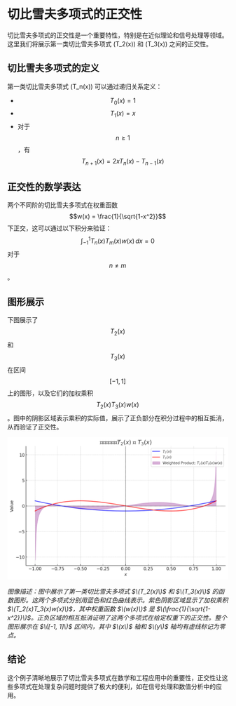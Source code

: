 # 切比雪夫多项式的正交性

切比雪夫多项式的正交性是一个重要特性，特别是在近似理论和信号处理等领域。这里我们将展示第一类切比雪夫多项式 \(T_2(x)\) 和 \(T_3(x)\) 之间的正交性。

## 切比雪夫多项式的定义

第一类切比雪夫多项式 \(T_n(x)\) 可以通过递归关系定义：
- $$T_0(x) = 1$$
- $$T_1(x) = x$$
- 对于 $$n \geq 1$$，有 $$T_{n+1}(x) = 2xT_n(x) - T_{n-1}(x)$$

## 正交性的数学表达

两个不同阶的切比雪夫多项式在权重函数 $$w(x) = \frac{1}{\sqrt{1-x^2}}$$ 下正交，这可以通过以下积分来验证：
$$ \int_{-1}^1 T_n(x) T_m(x) w(x) \, dx = 0 $$
对于 $$n \neq m$$。

## 图形展示

下图展示了 $$T_2(x)$$ 和 $$T_3(x)$$ 在区间 $$[-1, 1]$$ 上的图形，以及它们的加权乘积 $$T_2(x)T_3(x)w(x)$$。图中的阴影区域表示乘积的实际值，展示了正负部分在积分过程中的相互抵消，从而验证了正交性。

![Chebyshev Orthogonality](/Chebyshev_Orthogonality.png)


*图像描述：图中展示了第一类切比雪夫多项式  $\(T_2(x)\)$ 和  $\(T_3(x)\)$ 的函数图形。这两个多项式分别用蓝色和红色曲线表示。紫色阴影区域显示了加权乘积  $\(T_2(x)T_3(x)w(x)\)$，其中权重函数  $\(w(x)\)$ 是  $\(\frac{1}{\sqrt{1-x^2}}\)$。正负区域的相互抵消证明了这两个多项式在给定权重下的正交性。整个图形展示在  $\([-1, 1]\)$ 区间内，其中  $\(x\)$ 轴和  $\(y\)$ 轴均有虚线标记为零点。*





## 结论

这个例子清晰地展示了切比雪夫多项式在数学和工程应用中的重要性，正交性让这些多项式在处理复杂问题时提供了极大的便利，如在信号处理和数值分析中的应用。
